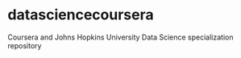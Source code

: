 datasciencecoursera
===================

Coursera and Johns Hopkins University Data Science specialization repository

